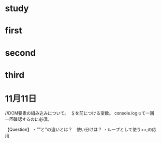 # study
# first
# second
# third

# 11月11日
//DOM要素の組み込みについて。　＄を前につける変数。
console.logって一回一回確認するのに必須。






【Question】
・””と’’の違いとは？　使い分けは？
・ループとして使う++;の応用
